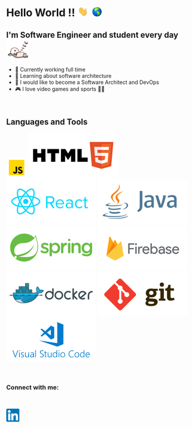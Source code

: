 # Hello World !! <img src="resources/hello.gif" width="28px" /> <img src="resources/world.gif" width="30px" />

## I'm Software Engineer and student every day <img src="resources/typing.gif" width="60px" />

- 💼 Currently working full time
- 🌱 Learning about software architecture
- 🥅 I would like to become a Software Architect and DevOps
- 🎮 I love video games and sports 🤸‍♂️

<br />

## Languages and Tools

<p>
    <img src="resources/javascript.svg" width="55px" />
    <img src="resources/html.svg" />
    <img src="resources/react.svg" />
    <img src="resources/java.svg" />
    <img src="resources/spring.svg" />
    <img src="resources/firebase.svg" />
    <img src="resources/docker.svg" />
    <img src="resources/git.svg" />
    <img src="resources/vscode.svg" />
</p>

<br />

### Connect with me:

<br />

<a href="https://linkedin.com/in/albergr" target="_blank"><img src="resources/linkedin.svg" width="35px" /></a>